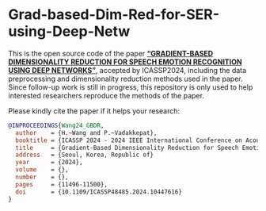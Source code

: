# Grad-based-Dim-Red-for-SER-using-Deep-Netw

This is the open source code of the paper [**“GRADIENT-BASED DIMENSIONALITY REDUCTION FOR SPEECH EMOTION RECOGNITION USING DEEP NETWORKS”**](https://ieeexplore.ieee.org/abstract/document/10447616), accepted by ICASSP2024, including the data preprocessing and dimensionality reduction methods used in the paper. Since follow-up work is still in progress, this repository is only used to help interested researchers reproduce the methods of the paper.

Please kindly cite the paper if it helps your research:
```bibtex
@INPROCEEDINGS{Wang24_GBDR,
  author    = {H.~Wang and P.~Vadakkepat},
  booktitle = {ICASSP 2024 - 2024 IEEE International Conference on Acoustics, Speech and Signal Processing (ICASSP)}, 
  title     = {Gradient-Based Dimensionality Reduction for Speech Emotion Recognition Using Deep Networks},
  address   = {Seoul, Korea, Republic of}
  year      = {2024},
  volume    = {},
  number    = {},
  pages     = {11496-11500},
  doi       = {10.1109/ICASSP48485.2024.10447616}
}
